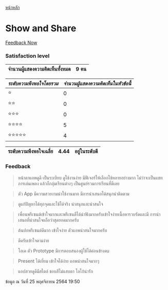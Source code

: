 [หน้าหลัก](README.md)

# Show and Share

[Feedback Now](https://forms.office.com/Pages/ResponsePage.aspx?id=3DJEb9IgHUSx26wzgLpjPZrmxm0w7D5CuOegYbG1pk5UNFk0VTlZRVdHWEZPWEFMU0pRVkdXQjQ2Ty4u)

### Satisfaction level

| จำนวนผู้แสดงความคิดเห็นทั้งหมด      |  9 คน | 
|---|---|

| *ระดับความพึงพอใจโดยรวม* |  *จำนวนผู้แสดงความคิดเห็นในหัวข้อนี้* | 
|---|---|
| :star:  | 0  |
| :star::star:  | 0  |
| :star::star::star:  | 0  |
| :star::star::star::star:  | 5  |
| :star::star::star::star::star:  | 4  |

| ระดับความพึงพอใจเฉลี่ย     |  4.44 |  อยู่ในระดับดี | 
|---|---|---|

### Feedback

   
> หน้าตาแอพดูดี เป็นระเบียบ ดูใช้งานง่าย มีฟีเจอร์ให้เลือกใช้หลายอย่างมาก ไม่ว่าจะเป็นแชท การเล่นเพลง แล้วก็กลุ่มเรียนต่างๆ เป็นศูนย์รวมการเรียนที่ดีเลย

> ตัว App มีความสวยงามน่าใช้งานมาก มีการนำเสนอได้สนุกน่าติดตาม

> ดูแก้ปัญหาได้ทุกจุดและใช้ได้จริง น่าสนุกและน่าสนใจ

> เพื่อนพรีเซนต์เข้าใจมากและพรีเซนตืได้น่าฟังมากครับเข้าใจง่ายเนื้อหารวบรัดและมี การนำเสนอที่น่าสนใจแถือว่าสุดยอดมากครับ

> ต้นปอพรีเซนต์ดีมาก เข้าใจง่าย ตัวแอพน่าสนใจมากครับ

> ดีครับเข้าใจตามง่าย

> โอเค ตัว Prototype มีการตอบสนองผู้ใช้ได้ค่อนข้างดu

> Present ได้เยี่ยม เข้าใจได้ง่าย แอพน่าสนใจมากๆ

> แอปสวยดูดีมีสไตล์ ชอบสีไม่แสบตา โลโก้น่ารัก 




ข้อมูล ณ วันที่ 25 พฤศจิกายน 2564 19:50


